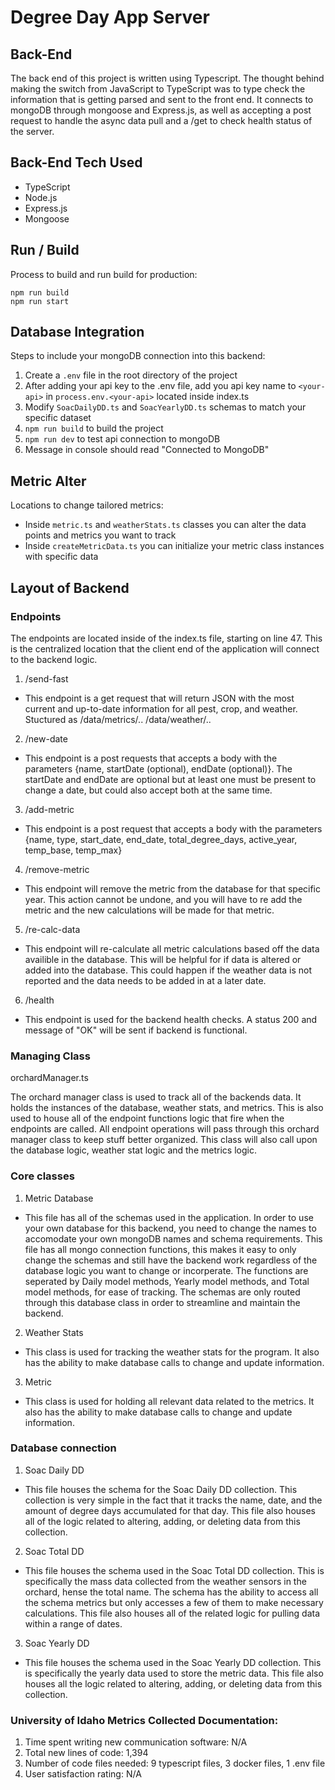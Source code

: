 # Degree Day App Server

## Back-End
The back end of this project is written using Typescript. The thought behind making the switch from JavaScript to TypeScript was to type check the information that is getting parsed and sent to the front end. It connects to mongoDB through mongoose and Express.js, as well as accepting a post request to handle the async data pull and a /get to check health status of the server.

## Back-End Tech Used
- TypeScript
- Node.js
- Express.js
- Mongoose

## Run / Build
Process to build and run build for production:

```
npm run build
npm run start
```

## Database Integration
Steps to include your mongoDB connection into this backend:

1. Create a `.env` file in the root directory of the project
2. After adding your api key to the .env file, add you api key name to `<your-api>` in `process.env.<your-api>` located inside index.ts
3. Modify `SoacDailyDD.ts` and `SoacYearlyDD.ts` schemas to match your specific dataset
4. `npm run build` to build the project
5. `npm run dev` to test api connection to mongoDB
6. Message in console should read "Connected to MongoDB"

## Metric Alter
Locations to change tailored metrics:

- Inside `metric.ts` and `weatherStats.ts` classes you can alter the data points and metrics you want to track
- Inside `createMetricData.ts` you can initialize your metric class instances with specific data

## Layout of Backend

### Endpoints
The endpoints are located inside of the index.ts file, starting on line 47. This is the centralized location that the client end of the application will connect to the backend logic.

1. /send-fast
 - This endpoint is a get request that will return JSON with the most current and up-to-date information for all pest, crop, and weather. Stuctured as /data/metrics/.. /data/weather/..

2. /new-date
 - This endpoint is a post requests that accepts a body with the parameters {name, startDate (optional), endDate (optional)}. The startDate and endDate are optional but at least one must be present to change a date, but could also accept both at the same time.

3. /add-metric
 - This endpoint is a post request that accepts a body with the parameters {name, type, start_date, end_date, total_degree_days, active_year, temp_base, temp_max}

4. /remove-metric
 - This endpoint will remove the metric from the database for that specific year. This action cannot be undone, and you will have to re add the metric and the new calculations will be made for that metric.

5. /re-calc-data
 - This endpoint will re-calculate all metric calculations based off the data availible in the database. This will be helpful for if data is altered or added into the database. This could happen if the weather data is not reported and the data needs to be added in at a later date.

6. /health
 - This endpoint is used for the backend health checks. A status 200 and message of "OK" will be sent if backend is functional.

### Managing Class
orchardManager.ts

The orchard manager class is used to track all of the backends data. It holds the instances of the database, weather stats, and metrics. This is also used to house all of the endpoint functions logic that fire when the endpoints are called. All endpoint operations will pass through this orchard manager class to keep stuff better organized. This class will also call upon the database logic, weather stat logic and the metrics logic.

### Core classes
1. Metric Database
 - This file has all of the schemas used in the application. In order to use your own database for this backend, you need to change the names to accomodate your own mongoDB names and schema requirements. This file has all mongo connection functions, this makes it easy to only change the schemas and still have the backend work regardless of the database logic you want to change or incorperate. The functions are seperated by Daily model methods, Yearly model methods, and Total model methods, for ease of tracking. The schemas are only routed through this database class in order to streamline and maintain the backend.

2. Weather Stats
 - This class is used for tracking the weather stats for the program. It also has the ability to make database calls to change and update information.

3. Metric
 - This class is used for holding all relevant data related to the metrics. It also has the ability to make database calls to change and update information.

### Database connection
1. Soac Daily DD
 - This file houses the schema for the Soac Daily DD collection. This collection is very simple in the fact that it tracks the name, date, and the amount of degree days accumulated for that day. This file also houses all of the logic related to altering, adding, or deleting data from this collection.

2. Soac Total DD
 - This file houses the schema used in the Soac Total DD collection. This is specifically the mass data collected from the weather sensors in the orchard, hense the total name. The schema has the ability to access all the schema metrics but only accesses a few of them to make necessary calculations. This file also houses all of the related logic for pulling data within a range of dates.

3. Soac Yearly DD
 - This file houses the schema used in the Soac Yearly DD collection. This is specifically the yearly data used to store the metric data. This file also houses all the logic related to altering, adding, or deleting data from this collection.

### University of Idaho Metrics Collected Documentation:
1. Time spent writing new communication software: N/A
2. Total new lines of code: 1,394
3. Number of code files needed: 9 typescript files, 3 docker files, 1 .env file
4. User satisfaction rating: N/A